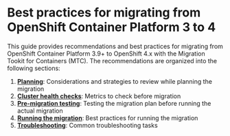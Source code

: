 # Best practices for migrating from OpenShift&nbsp;Container&nbsp;Platform&nbsp;3&nbsp;to&nbsp;4

This guide provides recommendations and best practices for migrating from OpenShift Container Platform 3.9+ to OpenShift 4.x with the Migration Tookit for Containers (MTC). The recommendations are organized into the following sections:


1. **[Planning](./planning.md)**: Considerations and strategies to review while planning the migration
2. **[Cluster health checks](./cluster-health-checks.md)**: Metrics to check before migration
3. **[Pre-migration testing](./pre-migration-testing.md)**: Testing the migration plan before running the actual migration
4. **[Running the migration](./running-the-migration.md)**: Best practices for running the migration
5. **[Troubleshooting](./troubleshooting.md)**: Common troubleshooting tasks

